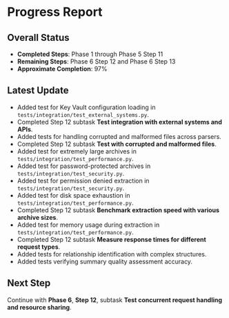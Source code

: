 # Progress Report

## Overall Status
- **Completed Steps**: Phase 1 through Phase 5 Step 11
- **Remaining Steps**: Phase 6 Step 12 and Phase 6 Step 13
- **Approximate Completion**: 97%

## Latest Update
- Added test for Key Vault configuration loading in `tests/integration/test_external_systems.py`.
- Completed Step 12 subtask **Test integration with external systems and APIs**.
- Added tests for handling corrupted and malformed files across parsers.
- Completed Step 12 subtask **Test with corrupted and malformed files**.
- Added test for extremely large archives in `tests/integration/test_performance.py`.
- Added test for password-protected archives in `tests/integration/test_security.py`.
- Added test for permission denied extraction in `tests/integration/test_security.py`.
- Added test for disk space exhaustion in `tests/integration/test_performance.py`.
- Completed Step 12 subtask **Benchmark extraction speed with various archive sizes**.
- Added test for memory usage during extraction in `tests/integration/test_performance.py`.
- Completed Step 12 subtask **Measure response times for different request types**.
- Added tests for relationship identification with complex structures.
- Added tests verifying summary quality assessment accuracy.

## Next Step
Continue with **Phase 6**, **Step 12**, subtask **Test concurrent request handling and resource sharing**.
